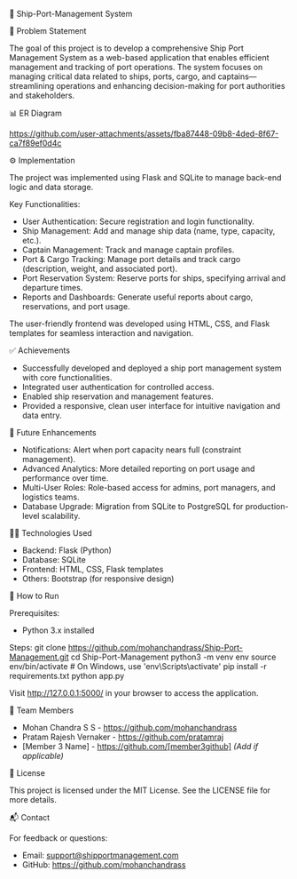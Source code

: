 🚢 Ship-Port-Management System

🧠 Problem Statement

The goal of this project is to develop a comprehensive Ship Port Management System as a web-based application that enables efficient management and tracking of port operations. The system focuses on managing critical data related to ships, ports, cargo, and captains—streamlining operations and enhancing decision-making for port authorities and stakeholders.

📊 ER Diagram

https://github.com/user-attachments/assets/fba87448-09b8-4ded-8f67-ca7f89ef0d4c

⚙️ Implementation

The project was implemented using Flask and SQLite to manage back-end logic and data storage.

Key Functionalities:
- User Authentication: Secure registration and login functionality.
- Ship Management: Add and manage ship data (name, type, capacity, etc.).
- Captain Management: Track and manage captain profiles.
- Port & Cargo Tracking: Manage port details and track cargo (description, weight, and associated port).
- Port Reservation System: Reserve ports for ships, specifying arrival and departure times.
- Reports and Dashboards: Generate useful reports about cargo, reservations, and port usage.

The user-friendly frontend was developed using HTML, CSS, and Flask templates for seamless interaction and navigation.

✅ Achievements

- Successfully developed and deployed a ship port management system with core functionalities.
- Integrated user authentication for controlled access.
- Enabled ship reservation and management features.
- Provided a responsive, clean user interface for intuitive navigation and data entry.

🔮 Future Enhancements

- Notifications: Alert when port capacity nears full (constraint management).
- Advanced Analytics: More detailed reporting on port usage and performance over time.
- Multi-User Roles: Role-based access for admins, port managers, and logistics teams.
- Database Upgrade: Migration from SQLite to PostgreSQL for production-level scalability.

👨‍💻 Technologies Used

- Backend: Flask (Python)
- Database: SQLite
- Frontend: HTML, CSS, Flask templates
- Others: Bootstrap (for responsive design)

🧪 How to Run

Prerequisites:
- Python 3.x installed

Steps:
git clone https://github.com/mohanchandrass/Ship-Port-Management.git
cd Ship-Port-Management
python3 -m venv env
source env/bin/activate  # On Windows, use 'env\Scripts\activate'
pip install -r requirements.txt
python app.py

Visit http://127.0.0.1:5000/ in your browser to access the application.

👥 Team Members

- Mohan Chandra S S - https://github.com/mohanchandrass
- Pratam Rajesh Vernaker - https://github.com/pratamraj
- [Member 3 Name] - https://github.com/[member3github] *(Add if applicable)*

📄 License

This project is licensed under the MIT License. See the LICENSE file for more details.

📬 Contact

For feedback or questions:

- Email: support@shipportmanagement.com
- GitHub: https://github.com/mohanchandrass
